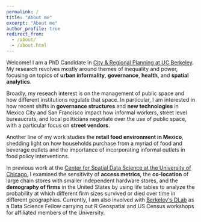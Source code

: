 ```yaml
---
permalink: /
title: "About me"
excerpt: "About me"
author_profile: true
redirect_from: 
  - /about/
  - /about.html
---
```


Welcome! I am a PhD Candidate in [City & Regional Planning at UC Berkeley](https://ced.berkeley.edu/academics/city-regional-planning).    
My research revolves mostly around themes of inequality and power, focusing on topics of **urban informality**, **governance**, **health**, and **spatial analytics**.

Broadly, my reseach interest is on the management of public space and how different institutions regulate that space. In particular, I am interested in how recent shifts in **governance structures** and **new technologies** in Mexico City and San Francisco impact how informal workers, street level bureaucrats, and local politicians negotiate over the use of public space, with a particular focus on **street vendors**.

Another line of my work studies the **retail food environment in Mexico**, shedding light on how households purchase from a myriad of food and beverage outlets and the importance of incorporating informal outlets in food policy interventions.

In previous work at the [Center for Spatial Data Science at the University of Chicago](https://spatial.uchicago.edu/), I examined the sensitivity of **access metrics**, the **co-location** of large chain stores with smaller independent hardware stores, and the **demography of firms** in the United States by using life tables to analyze the probability at which different firm sizes survived or died over time in different geographies. Currently, I am also involved with [Berkeley's DLab](https://dlab.berkeley.edu/) as a Data Science Fellow carrying out R Geospatial and US Census workshops for affiliated members of the University.
